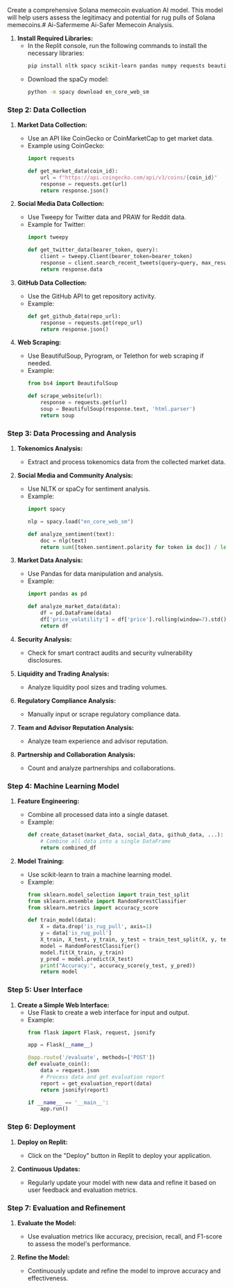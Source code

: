 Create a comprehensive Solana memecoin evaluation AI model. This model will help users assess the legitimacy and potential for rug pulls of Solana memecoins.# Ai-Safermeme
Ai-Safer Memecoin Analysis.


1. **Install Required Libraries:**
   - In the Replit console, run the following commands to install the necessary libraries:
     ```bash
     pip install nltk spacy scikit-learn pandas numpy requests beautifulsoup4 tweepy praw psycopg2-binary
     ```
   - Download the spaCy model:
     ```bash
     python -m spacy download en_core_web_sm
     ```

### Step 2: Data Collection

1. **Market Data Collection:**
   - Use an API like CoinGecko or CoinMarketCap to get market data.
   - Example using CoinGecko:
     ```python
     import requests

     def get_market_data(coin_id):
         url = f"https://api.coingecko.com/api/v3/coins/{coin_id}"
         response = requests.get(url)
         return response.json()
     ```

2. **Social Media Data Collection:**
   - Use Tweepy for Twitter data and PRAW for Reddit data.
   - Example for Twitter:
     ```python
     import tweepy

     def get_twitter_data(bearer_token, query):
         client = tweepy.Client(bearer_token=bearer_token)
         response = client.search_recent_tweets(query=query, max_results=100)
         return response.data
     ```

3. **GitHub Data Collection:**
   - Use the GitHub API to get repository activity.
   - Example:
     ```python
     def get_github_data(repo_url):
         response = requests.get(repo_url)
         return response.json()
     ```

4. **Web Scraping:**
   - Use BeautifulSoup,  Pyrogram, or Telethon for web scraping if needed.
   - Example:
     ```python
     from bs4 import BeautifulSoup

     def scrape_website(url):
         response = requests.get(url)
         soup = BeautifulSoup(response.text, 'html.parser')
         return soup
     ```

### Step 3: Data Processing and Analysis

1. **Tokenomics Analysis:**
   - Extract and process tokenomics data from the collected market data.

2. **Social Media and Community Analysis:**
   - Use NLTK or spaCy for sentiment analysis.
   - Example:
     ```python
     import spacy

     nlp = spacy.load("en_core_web_sm")

     def analyze_sentiment(text):
         doc = nlp(text)
         return sum([token.sentiment.polarity for token in doc]) / len(doc)
     ```

3. **Market Data Analysis:**
   - Use Pandas for data manipulation and analysis.
   - Example:
     ```python
     import pandas as pd

     def analyze_market_data(data):
         df = pd.DataFrame(data)
         df['price_volatility'] = df['price'].rolling(window=7).std()
         return df
     ```

4. **Security Analysis:**
   - Check for smart contract audits and security vulnerability disclosures.

5. **Liquidity and Trading Analysis:**
   - Analyze liquidity pool sizes and trading volumes.

6. **Regulatory Compliance Analysis:**
   - Manually input or scrape regulatory compliance data.

7. **Team and Advisor Reputation Analysis:**
   - Analyze team experience and advisor reputation.

8. **Partnership and Collaboration Analysis:**
   - Count and analyze partnerships and collaborations.

### Step 4: Machine Learning Model

1. **Feature Engineering:**
   - Combine all processed data into a single dataset.
   - Example:
     ```python
     def create_dataset(market_data, social_data, github_data, ...):
         # Combine all data into a single DataFrame
         return combined_df
     ```

2. **Model Training:**
   - Use scikit-learn to train a machine learning model.
   - Example:
     ```python
     from sklearn.model_selection import train_test_split
     from sklearn.ensemble import RandomForestClassifier
     from sklearn.metrics import accuracy_score

     def train_model(data):
         X = data.drop('is_rug_pull', axis=1)
         y = data['is_rug_pull']
         X_train, X_test, y_train, y_test = train_test_split(X, y, test_size=0.2, random_state=42)
         model = RandomForestClassifier()
         model.fit(X_train, y_train)
         y_pred = model.predict(X_test)
         print("Accuracy:", accuracy_score(y_test, y_pred))
         return model
     ```

### Step 5: User Interface

1. **Create a Simple Web Interface:**
   - Use Flask to create a web interface for input and output.
   - Example:
     ```python
     from flask import Flask, request, jsonify

     app = Flask(__name__)

     @app.route('/evaluate', methods=['POST'])
     def evaluate_coin():
         data = request.json
         # Process data and get evaluation report
         report = get_evaluation_report(data)
         return jsonify(report)

     if __name__ == '__main__':
         app.run()
     ```

### Step 6: Deployment

1. **Deploy on Replit:**
   - Click on the "Deploy" button in Replit to deploy your application.

2. **Continuous Updates:**
   - Regularly update your model with new data and refine it based on user feedback and evaluation metrics.

### Step 7: Evaluation and Refinement

1. **Evaluate the Model:**
   - Use evaluation metrics like accuracy, precision, recall, and F1-score to assess the model's performance.

2. **Refine the Model:**
   - Continuously update and refine the model to improve accuracy and effectiveness.


